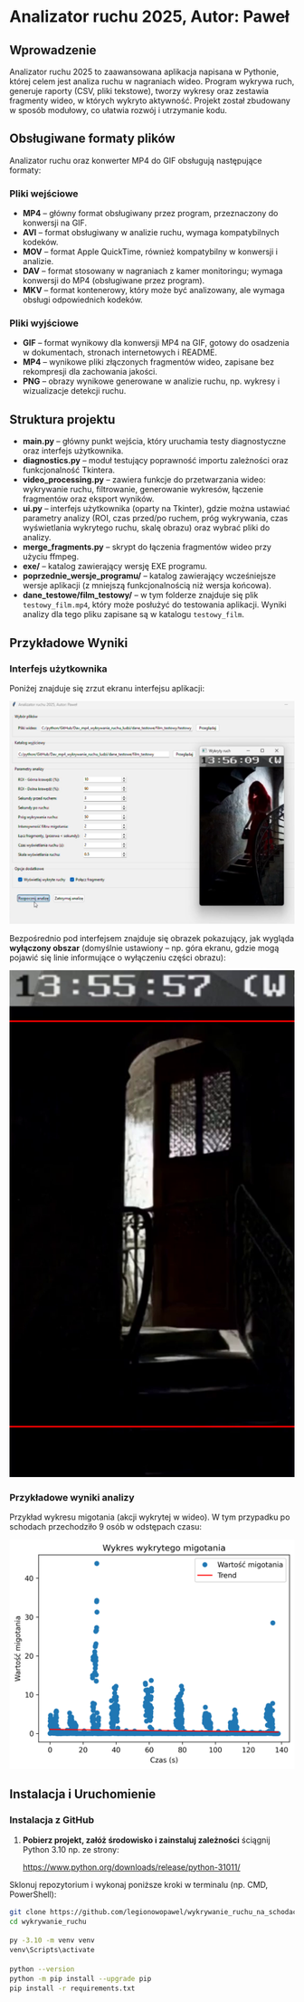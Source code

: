 # Analizator ruchu 2025, Autor: Paweł

## Wprowadzenie

Analizator ruchu 2025 to zaawansowana aplikacja napisana w Pythonie, której celem jest analiza ruchu w nagraniach wideo. Program wykrywa ruch, generuje raporty (CSV, pliki tekstowe), tworzy wykresy oraz zestawia fragmenty wideo, w których wykryto aktywność. Projekt został zbudowany w sposób modułowy, co ułatwia rozwój i utrzymanie kodu.

## Obsługiwane formaty plików

Analizator ruchu oraz konwerter MP4 do GIF obsługują następujące formaty:

### **Pliki wejściowe**
- **MP4** – główny format obsługiwany przez program, przeznaczony do konwersji na GIF.
- **AVI** – format obsługiwany w analizie ruchu, wymaga kompatybilnych kodeków.
- **MOV** – format Apple QuickTime, również kompatybilny w konwersji i analizie.
- **DAV** – format stosowany w nagraniach z kamer monitoringu; wymaga konwersji do MP4 (obsługiwane przez program).
- **MKV** – format kontenerowy, który może być analizowany, ale wymaga obsługi odpowiednich kodeków.

### **Pliki wyjściowe**
- **GIF** – format wynikowy dla konwersji MP4 na GIF, gotowy do osadzenia w dokumentach, stronach internetowych i README.
- **MP4** – wynikowe pliki złączonych fragmentów wideo, zapisane bez rekompresji dla zachowania jakości.
- **PNG** – obrazy wynikowe generowane w analizie ruchu, np. wykresy i wizualizacje detekcji ruchu.

## Struktura projektu

- **main.py** – główny punkt wejścia, który uruchamia testy diagnostyczne oraz interfejs użytkownika.
- **diagnostics.py** – moduł testujący poprawność importu zależności oraz funkcjonalność Tkintera.
- **video_processing.py** – zawiera funkcje do przetwarzania wideo: wykrywanie ruchu, filtrowanie, generowanie wykresów, łączenie fragmentów oraz eksport wyników.
- **ui.py** – interfejs użytkownika (oparty na Tkinter), gdzie można ustawiać parametry analizy (ROI, czas przed/po ruchem, próg wykrywania, czas wyświetlania wykrytego ruchu, skalę obrazu) oraz wybrać pliki do analizy.
- **merge_fragments.py** – skrypt do łączenia fragmentów wideo przy użyciu ffmpeg.
- **exe/** – katalog zawierający wersję EXE programu.
- **poprzednie_wersje_programu/** – katalog zawierający wcześniejsze wersje aplikacji (z mniejszą funkcjonalnością niż wersja końcowa).
- **dane_testowe/film_testowy/** – w tym folderze znajduje się plik `testowy_film.mp4`, który może posłużyć do testowania aplikacji. Wyniki analizy dla tego pliku zapisane są w katalogu `testowy_film`.

## Przykładowe Wyniki

### Interfejs użytkownika

Poniżej znajduje się zrzut ekranu interfejsu aplikacji:
  
![Interfejs użytkownika](images/interfejs.png)

Bezpośrednio pod interfejsem znajduje się obrazek pokazujący, jak wygląda **wyłączony obszar** (domyślnie ustawiony – np. góra ekranu, gdzie mogą pojawić się linie informujące o wyłączeniu części obrazu):

![Wyłączony obszar](images/wylaczony_obszar.png)

### Przykładowe wyniki analizy

Przykład wykresu migotania (akcji wykrytej w wideo). W tym przypadku po schodach przechodziło 9 osób w odstępach czasu:

![Wynik migotania](images/migotanie.png)

## Instalacja i Uruchomienie

### Instalacja z GitHub

1. **Pobierz projekt, załóż środowisko i zainstaluj zależności**
   ściągnij Python 3.10 np. ze strony:
   
   https://www.python.org/downloads/release/python-31011/

Sklonuj repozytorium i wykonaj poniższe kroki w terminalu (np. CMD, PowerShell):

```bash
git clone https://github.com/legionowopawel/wykrywanie_ruchu_na_schodach.git
cd wykrywanie_ruchu

py -3.10 -m venv venv
venv\Scripts\activate

python --version
python -m pip install --upgrade pip
pip install -r requirements.txt
